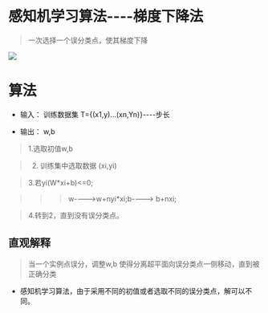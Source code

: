 # 感知机学习算法----梯度下降法

>  一次选择一个误分类点，使其梯度下降

![](https://github.com/LiuChuang0059/Machine_Learning/blob/master/Statical_Learning/Chapter_2-Perceptron/picture/%E6%A2%AF%E5%BA%A6%E4%B8%8B%E9%99%8D%E6%B3%95.JPG)



# 算法

* 输入： 训练数据集 T={(x1,y)...(xn,Yn)}----步长

* 输出： w,b

> 1.选取初值w,b

> 2. 训练集中选取数据 (xi,yi)

> 3.若yi(W*xi+b)<=0;

>>> w---->w+nyi*xi;b----> b+nxi;

> 4.转到2，直到没有误分类点。

## 直观解释
> 当一个实例点误分，调整w,b 使得分离超平面向误分类点一侧移动，直到被正确分类


* 感知机学习算法，由于采用不同的初值或者选取不同的误分类点，解可以不同。
